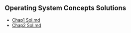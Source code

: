 ## Operating System Concepts Solutions
* [Chap1 Sol.md](OS/Operating_System_Concepts/Chap1_Sol.md)
* [Chap2 Sol.md](OS/Operating_System_Concepts/Chap2_Sol.md)